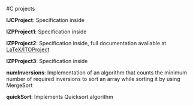 #C projects

**IJCProject**: Specification inside

**IZPProject1**: Specification inside

**IZPProject2**: Specification inside, full documentation available at [LaTeX/ITOProject](https://github.com/Vixian/education/tree/master/LaTeX/ITOProject)

**IZPProject3**: Specification inside

**numInversions**: Implementation of an algorithm that counts the minimum number of required inversions to sort an array while sorting it by using MergeSort

**quickSort**: Implements Quicksort algorithm
